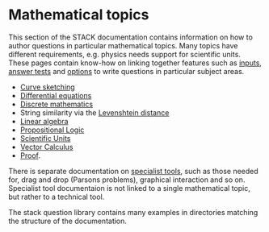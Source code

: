 # Mathematical topics

This section of the STACK documentation contains information on how to author questions in particular mathematical topics.  Many topics have different requirements, e.g. physics needs support for scientific units.  These pages contain know-how on linking together features such as [inputs](../Authoring/Inputs/index.md), [answer tests](../Authoring/Answer_Tests/index.md) and [options](../Authoring/Question_options.md) to write questions in particular subject areas.

* [Curve sketching](Curve_sketching.md)
* [Differential equations](Differential_equations/index.md)
* [Discrete mathematics](Discrete_mathematics.md)
* String similarity via the [Levenshtein distance](Levenshtein_distance.md)
* [Linear algebra](Linear_algebra.md)
* [Propositional Logic](Propositional_Logic.md)
* [Scientific Units](Units.md)
* [Vector Calculus](Vector_Calculus.md)
* [Proof](../Topics/Proof/index.md).

There is separate documentation on [specialist tools](../Specialist_tools/index.md), such as those needed for, drag and drop (Parsons problems), graphical interaction and so on.  Specialist tool documentaion is not linked to a single mathematical topic, but rather to a technical tool.

The stack question library contains many examples in directories matching the structure of the documentation.